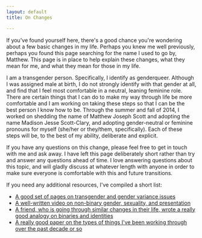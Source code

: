 ```yaml
---
layout: default
title: On Changes

---
```


If you've found yourself here, there's a good chance you're wondering about a
few basic changes in my life.  Perhaps you knew me well previously, perhaps you
found this page searching for the name I used to go by, Matthew.  This page is
in place to help explain these changes, what they mean for me, and what they
mean for those in my life.

I am a transgender person.  Specifically, I identify as genderqueer.  Although I
was assigned male at birth, I do not strongly identify with that gender at all,
and find that I feel most comfortable in a neutral, leaning feminine role.
There are certain things that I can do to make my way through life be more
comfortable and I am working on taking these steps so that I can be the best
person I know how to be.  Through the summer and fall of 2014, I worked on
shedding the name of Matthew Joseph Scott and adopting the name Madison Jesse
Scott-Clary, and adopting gender-neutral or feminine pronouns for myself
(she/her or they/them, specifically).  Each of these steps will be, to the best
of my ability, deliberate and explicit.

If you have any questions on this change, please feel free to get in touch with
me and ask away.  I have left this page deliberately short rather than try and
answer any questions ahead of time.  I love answering questions about this
topic, and will gladly discuss at whatever length with anyone in order to make
sure everyone is comfortable with this and future transitions.

If you need any additional resources, I've compiled a short list:

* [A good set of pages on transgender and gender variance
  issues](http://transwhat.org/)
* [A well-written video on non-binary gender, sexuality, and
  presentation](http://www.youtube.com/watch?v=ibAGYQtk3r4)
* [A friend, who is going through similar changes in their life, wrote a really
  good analogy on binaries and
  identities](https://medium.com/@indilatrani/early-birds-and-night-owls-afc59712b0b8)
* [A really good paper on the types of things I've been working through over the
  past decade or so](http://web.uvic.ca/~ahdevor/Witnessing.pdf)
